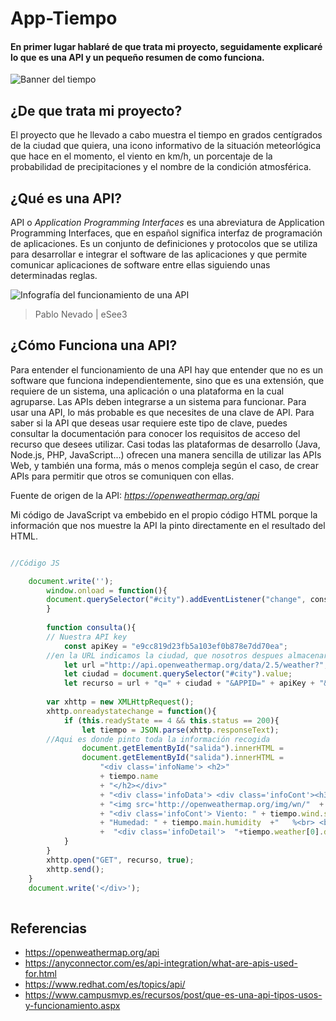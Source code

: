 # App-Tiempo
#### En primer lugar hablaré de que trata mi proyecto, seguidamente explicaré lo que es una API y un pequeño resumen de como funciona.
![Banner del tiempo](https://github.com/eSee3/App-Tiempo/blob/main/Tiempo/assets/tiempo.png)

## ¿De que trata mi proyecto?
El proyecto que he llevado a cabo muestra el tiempo en grados centígrados de la ciudad que quiera, una icono informativo de la situación meteorlógica que hace en el momento, el 
viento en km/h, un porcentaje de la probabilidad de precipitaciones y el nombre de la condición atmosférica.


## ¿Qué es una API?
API o *Application Programming Interfaces* es una abreviatura de Application Programming Interfaces, que en español significa interfaz de programación de aplicaciones. Es un 
conjunto de definiciones y protocolos que se utiliza para desarrollar e integrar el software de las aplicaciones y que permite comunicar aplicaciones de software entre ellas 
siguiendo unas determinadas reglas.


![Infografía del funcionamiento de una API](https://github.com/eSee3/App-Tiempo/blob/main/Tiempo/assets/API.PNG)
> Pablo Nevado | eSee3

## ¿Cómo Funciona una API?
Para entender el funcionamiento de una API hay que entender que no es un software que funciona independientemente, sino que es una extensión, que requiere de un sistema, una
aplicación o una plataforma en la cual agruparse. Las APIs deben integrarse a un sistema para funcionar.
Para usar una API, lo más probable es que necesites de una clave de API. Para saber si la API que deseas usar requiere este tipo de clave, puedes consultar la documentación para
conocer los requisitos de acceso del recurso que desees utilizar.
Casi todas las plataformas de desarrollo (Java, Node.js, PHP, JavaScript...) ofrecen una manera sencilla de utilizar las APIs Web, y también una forma, más o menos compleja según el caso, de crear APIs para permitir que otros se comuniquen con ellas.

Fuente de origen de la API: *https://openweathermap.org/api*

Mi código de JavaScript va embebido en el propio código HTML porque la información que nos muestre la API la pinto directamente en el resultado del HTML.

```JavaScript

//Código JS

	document.write('');
        window.onload = function(){
        document.querySelector("#city").addEventListener("change", consulta);
        }
	
    	function consulta(){
		// Nuestra API key
        	const apiKey = "e9cc819d23fb5a103ef0b878e7dd70ea";
		//en la URL indicamos la ciudad, que nosotros despues almacenaremos en un input
        	let url ="http://api.openweathermap.org/data/2.5/weather?";
        	let ciudad = document.querySelector("#city").value;
        	let recurso = url + "q=" + ciudad + "&APPID=" + apiKey + "&units=metric";
	
        var xhttp = new XMLHttpRequest();
        xhttp.onreadystatechange = function(){
            if (this.readyState == 4 && this.status == 200){
                let tiempo = JSON.parse(xhttp.responseText);
		//Aqui es donde pinto toda la información recogida
                document.getElementById("salida").innerHTML = 
                document.getElementById("salida").innerHTML = 
                    "<div class='infoName'> <h2>"
                    + tiempo.name 
                    + "</h2></div>"
                    + "<div class='infoData'> <div class='infoCont'><h3>"+ tiempo.main.temp + "  Cº </h3>"
                    + "<img src='http://openweathermap.org/img/wn/"  + tiempo.weather[0].icon  + "@2x.png' ></div>" 
                    + "<div class='infoCont'> Viento: " + tiempo.wind.speed +"   km/h <br>"
                    + "Humedad: " + tiempo.main.humidity  +"   %<br> <br> "
                    +  "<div class='infoDetail'>  "+tiempo.weather[0].description + "</div></div> </div>";
            }
        }
        xhttp.open("GET", recurso, true);
        xhttp.send();
    }
    document.write('</div>');
    
```

## Referencias

- https://openweathermap.org/api
- https://anyconnector.com/es/api-integration/what-are-apis-used-for.html
- https://www.redhat.com/es/topics/api/
- https://www.campusmvp.es/recursos/post/que-es-una-api-tipos-usos-y-funcionamiento.aspx
		

